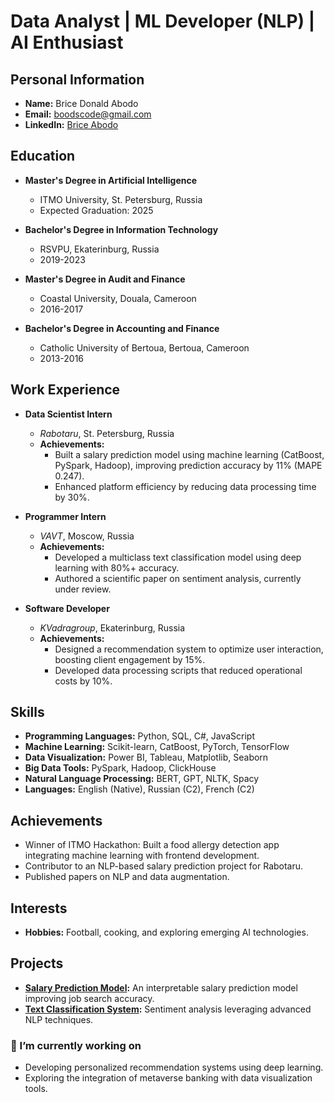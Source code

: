 # Data Analyst | ML Developer (NLP) | AI Enthusiast

## Personal Information
- **Name:** Brice Donald Abodo
- **Email:** [boodscode@gmail.com](mailto:boodscode@gmail.com)
- **LinkedIn:** [Brice Abodo](https://www.linkedin.com/in/brice-abodo/)

## Education
- **Master's Degree in Artificial Intelligence**
    - ITMO University, St. Petersburg, Russia
    - Expected Graduation: 2025

- **Bachelor's Degree in Information Technology**
    - RSVPU, Ekaterinburg, Russia
    - 2019-2023

- **Master's Degree in Audit and Finance**
    - Coastal University, Douala, Cameroon
    - 2016-2017

- **Bachelor's Degree in Accounting and Finance**
    - Catholic University of Bertoua, Bertoua, Cameroon
    - 2013-2016

## Work Experience
- **Data Scientist Intern**  
    - *Rabotaru*, St. Petersburg, Russia  
    - **Achievements:**  
        - Built a salary prediction model using machine learning (CatBoost, PySpark, Hadoop), improving prediction accuracy by 11% (MAPE 0.247).  
        - Enhanced platform efficiency by reducing data processing time by 30%.  

- **Programmer Intern**  
    - *VAVT*, Moscow, Russia  
    - **Achievements:**  
        - Developed a multiclass text classification model using deep learning with 80%+ accuracy.  
        - Authored a scientific paper on sentiment analysis, currently under review.  

- **Software Developer**  
    - *KVadragroup*, Ekaterinburg, Russia  
    - **Achievements:**  
        - Designed a recommendation system to optimize user interaction, boosting client engagement by 15%.  
        - Developed data processing scripts that reduced operational costs by 10%.  

## Skills
- **Programming Languages:** Python, SQL, C#, JavaScript  
- **Machine Learning:** Scikit-learn, CatBoost, PyTorch, TensorFlow  
- **Data Visualization:** Power BI, Tableau, Matplotlib, Seaborn  
- **Big Data Tools:** PySpark, Hadoop, ClickHouse  
- **Natural Language Processing:** BERT, GPT, NLTK, Spacy  
- **Languages:** English (Native), Russian (C2), French (C2)

## Achievements
- Winner of ITMO Hackathon: Built a food allergy detection app integrating machine learning with frontend development.  
- Contributor to an NLP-based salary prediction project for Rabotaru.  
- Published papers on NLP and data augmentation.  

## Interests
- **Hobbies:** Football, cooking, and exploring emerging AI technologies.  

## Projects
- **[Salary Prediction Model](https://github.com/boodscode237):** An interpretable salary prediction model improving job search accuracy.  
- **[Text Classification System](https://github.com/boodscode237):** Sentiment analysis leveraging advanced NLP techniques.  

### 🔭 I’m currently working on
- Developing personalized recommendation systems using deep learning.  
- Exploring the integration of metaverse banking with data visualization tools.
